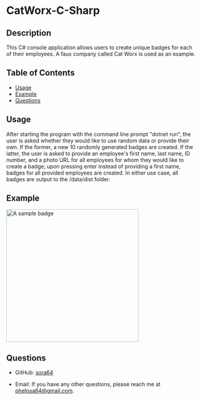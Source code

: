 
  # CatWorx-C-Sharp

  ## Description

  This C# console application allows users to create unique badges for each of their employees. A faux company called Cat Worx is used as an example.

  ## Table of Contents

  - [Usage](#usage)
  - [Example](#example)
  - [Questions](#questions)

  ## Usage

  After starting the program with the command line prompt "dotnet run", the user is asked whether they would like to use random data or provide their own. If the former, a new 10 randomly generated badges are created. If the latter, the user is asked to provide an employee's first name, last name, ID number, and a photo URL for all employees for whom they would like to create a badge; upon pressing enter instead of providing a first name, badges for all provided employees are created. In either use case, all badges are output to the /data/dist folder.

  ## Example
  <img src="data/employeeBadge.png" alt="A sample badge" width="350"/>


  ## Questions

  - GitHub: [sora64](https://github.com/sora64/)

  - Email: If you have any other questions, please reach me at [phelpsa64@gmail.com](mailto:phelpsa64@gmail.com).


  